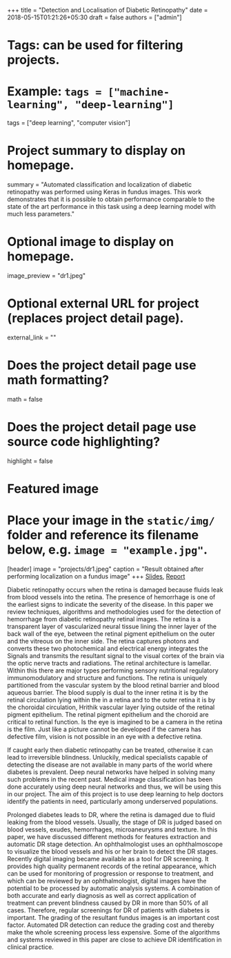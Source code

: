 +++
title = "Detection and Localisation of Diabetic Retinopathy"
date = 2018-05-15T01:21:26+05:30
draft = false
authors = ["admin"]

# Tags: can be used for filtering projects.
# Example: `tags = ["machine-learning", "deep-learning"]`
tags = ["deep learning", "computer vision"]

# Project summary to display on homepage.
summary = "Automated classification and localization of diabetic retinopathy was performed using Keras in fundus images. This work demonstrates that it is possible to obtain performance comparable to the state of the art performance in this task using a deep learning model with much less parameters."

# Optional image to display on homepage.
image_preview = "dr1.jpeg"

# Optional external URL for project (replaces project detail page).
external_link = ""

# Does the project detail page use math formatting?
math = false

# Does the project detail page use source code highlighting?
highlight = false

# Featured image
# Place your image in the `static/img/` folder and reference its filename below, e.g. `image = "example.jpg"`.
[header]
image = "projects/dr1.jpeg"
caption = "Result obtained after performing localization on a fundus image"
+++
[Slides](https://docs.google.com/presentation/d/e/2PACX-1vQpi7z7g1swVv-bcG2GeYggnhCjL1zXOq3BJYMXnqGtJC6pVg7Iq7qr-4bODfVGEcngX9PGiuJ5P8Qs/pub?start=false&loop=false&delayms=15000), [Report](/files/download/project_report_jgec.pdf)

Diabetic retinopathy occurs when the retina is damaged because fluids leak from blood vessels into the retina. The presence of hemorrhage is one of the earliest signs to indicate the severity of the disease. In this paper we review techniques, algorithms and methodologies used for the detection of hemorrhage from diabetic retinopathy retinal images. The retina is a transparent layer of vascularized neural tissue lining the inner layer of the back wall of the eye, between the retinal pigment epithelium on the outer and the vitreous on the inner side. The retina captures photons and converts these two photochemical and electrical energy integrates the Signals and transmits the resultant signal to the visual cortex of the brain via the optic nerve tracts and radiations. The retinal architecture is lamellar. Within this there are major types performing sensory nutritional regulatory immunomodulatory and structure and functions. The retina is uniquely partitioned from the vascular system by the blood retinal barrier and blood aqueous barrier. The blood supply is dual to the inner retina it is by the retinal circulation lying within the in a retina and to the outer retina it is by the choroidal circulation, Hrithik vascular layer lying outside of the retinal pigment epithelium. The retinal pigment epithelium and the choroid are critical to retinal function. Is the eye is imagined to be a camera in the retina is the film. Just like a picture cannot be developed if the camera has defective film, vision is not possible in an eye with a defective retina.

If caught early then diabetic retinopathy can be treated, otherwise it can lead to irreversible blindness. Unluckily, medical specialists capable of detecting the disease are not available in many parts of the world where diabetes is prevalent. Deep neural networks have helped in solving many such problems in the recent past. Medical image classification has been done accurately using deep neural networks and thus, we will be using this in our project. The aim of this project is to use deep learning to help doctors identify the patients in need, particularly among underserved populations. 

Prolonged diabetes leads to DR, where the retina is damaged due to fluid leaking from the blood vessels. Usually, the stage of DR is judged based on blood vessels, exudes, hemorrhages, microaneurysms and texture. In this paper, we have discussed different methods for features extraction and automatic DR stage detection. An ophthalmologist uses an ophthalmoscope to visualize the blood vessels and his or her brain to detect the DR stages. Recently digital imaging became available as a tool for DR screening. It provides high quality permanent records of the retinal appearance, which can be used for monitoring of progression or response to treatment, and which can be reviewed by an ophthalmologist, digital images have the potential to be processed by automatic analysis systems. A combination of both accurate and early diagnosis as well as correct application of treatment can prevent blindness caused by DR in more than 50% of all cases. Therefore, regular screenings for DR of patients with diabetes is important. The grading of the resultant fundus images is an important cost factor. Automated DR detection can reduce the grading cost and thereby make the whole screening process less expensive. Some of the algorithms and systems reviewed in this paper are close to achieve DR identification in clinical practice.